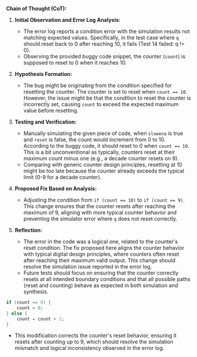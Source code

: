 **Chain of Thought (CoT):**

1. **Initial Observation and Error Log Analysis:**
   - The error log reports a condition error with the simulation results not matching expected values. Specifically, in the test case where `q` should reset back to 0 after reaching 10, it fails (Test 14 failed: q != 0).
   - Observing the provided buggy code snippet, the counter (`count`) is supposed to reset to 0 when it reaches 10.

2. **Hypothesis Formation:**
   - The bug might be originating from the condition specified for resetting the counter. The counter is set to reset when `count == 10`. However, the issue might be that the condition to reset the counter is incorrectly set, causing `count` to exceed the expected maximum value before resetting.

3. **Testing and Verification:**
   - Manually simulating the given piece of code, when `slowena` is true and `reset` is false, the count would increment from 0 to 10. According to the buggy code, it should reset to 0 when `count == 10`. This is a bit unconventional as typically, counters reset at their maximum count minus one (e.g., a decade counter resets on 9).
   - Comparing with generic counter design principles, resetting at 10 might be too late because the counter already exceeds the typical limit (0-9 for a decade counter).

4. **Proposed Fix Based on Analysis:**
   - Adjusting the condition from `if (count == 10)` to `if (count == 9)`. This change ensures that the counter resets after reaching the maximum of 9, aligning with more typical counter behavior and preventing the simulator error where `q` does not reset correctly.

5. **Reflection:**
   - The error in the code was a logical one, related to the counter's reset condition. The fix proposed here aligns the counter behavior with typical digital design principles, where counters often reset after reaching their maximum valid output. This change should resolve the simulation issue reported in the error log.
   - Future tests should focus on ensuring that the counter correctly resets at all intended boundary conditions and that all possible paths (reset and counting) behave as expected in both simulation and synthesis.

```cpp
if (count == 9) {
    count = 0;
} else {
    count = count + 1;
}
```
- This modification corrects the counter's reset behavior, ensuring it resets after counting up to 9, which should resolve the simulation mismatch and logical inconsistency observed in the error log.